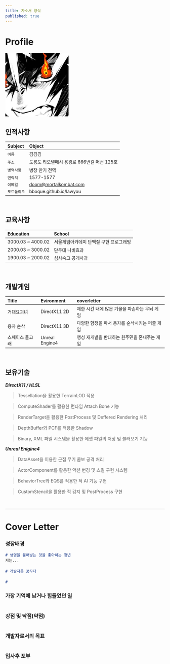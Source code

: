 ```yaml
---
title: 자소서 양식
published: true
---
```


# Profile
![Profile](Images/K-2.jpg)

## 인적사항

|Subject|Object|
|:----------|:----------------------------------------- |
| `이름`|김김김|
|`주소`|도룡도 리오넬메시 용광로 666번길 머선 125호|
|`병역사항` |병장 만기 전역|
| `연락처`|1577-1577|
|`이메일`|doom@mortalkombat.com|
|`포트폴리오`|bboque.github.io/lawyou|

<br/>

## 교육사항

|Education|School|
|:--|:--|
|3000.03 ~ 4000.02|서울게임아카데미 단백질 구현 프로그래밍|
|2000.03 ~ 3000.02|단두대 나비효과| 
|1900.03 ~ 2000.02|심사숙고 공개사과|

<br/>

## 개발게임

|Title|Evironment|coverletter|
|:--|:--|:--|
|거대요괴녀|DirectX11 2D|제한 시간 내에 많은 기물을 파손하는 무뇌 게임|
|용자 순삭|DirectX11 3D|다양한 함정을 파서 용자를 순삭시키는 퍼즐 게임|
|스페이스 돌고래|Unreal Engine4|행성 재개발을 반대하는 원주민을 혼내주는 게임|

<br/>

## 보유기술
***DirectX11 / HLSL***
>  Tessellation을 활용한 TerrainLOD 적용

>  ComputeShader를 활용한 런타임 Attach Bone 기능

>  RenderTarget을 활용한 PostProcess 및 Deffered Rendering 처리

>  DepthBuffer와 PCF를 적용한 Shadow

>  Binary, XML 파일 시스템을 활용한 에셋 파일의 저장 및 불러오기 기능

***Unreal Enigine4***
>  DataAsset을 이용한 근접 무기 콤보 공격 처리

>  ActorComponent를 활용한 액션 변경 및 스킬 구현 시스템

>  BehaviorTree와 EQS를 적용한 적 AI 기능 구현

>  CustomStencil을 활용한 적 감지 및 PostProcess 구현

<br>

***
# Cover Letter
### 성장배경

```markdown
# 생명을 불어넣는 것을 좋아하는 청년
저는...

# 개발자를 꿈꾸다

# 
```

### 가장 기억에 남거나 힘들었던 일

```markdown
```

### 강점 및 닥점(약점)

```markdown
```

### 개발자로서의 목표
```markdown
```

### 입사후 포부
```markdown
```